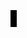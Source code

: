 <!DOCTYPE html>
<html lang="pt-BR">
<head>
<title>Introdução ao Canvas</title>
<meta charset="UTF-8">
</head>
<body>
<canvas id="myCanvas" width="200" height="100" style="background-color: rgba(255, 0, 0, 0.5); border:5px solid #000000"></canvas>
</body>
</html>
